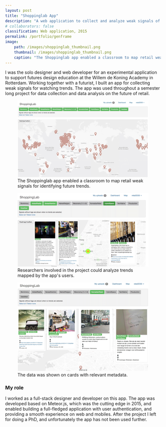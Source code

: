 ```yaml
---
layout: post
title: "Shoppinglab App"
description: "A web application to collect and analyze weak signals of future trends in shopping."
# collaborators: false
classification: Web application, 2015
permalink: /portfolio/genframe
image:
    path: /images/shoppinglab_thumbnail.png
    thumbnail: /images/shoppinglab_thumbnail.png
    caption: "The Shoppinglab app enabled a classroom to map retail weak signals for identifying future trends."
---
```


I was the solo designer and web developer for an experimental application to support futures design education at the Willem de Koning Academy in Rotterdam. Working together with a futurist, I built an app for collecting weak signals for watching trends. The app was used throughout a semester long project for data collection and data analysis on the future of retail.

<figure>
	<a href="/images/shoppinglab_map.png"><img src="/images/shoppinglab_map.png"></a><figcaption>The Shoppinglab app enabled a classroom to map retail weak signals for identifying future trends.</figcaption>
</figure>

<figure>
	<a href="/images/shoppinglab_cards.png"><img src="/images/shoppinglab_cards.png"></a><figcaption>Researchers involved in the project could analyze trends mapped by the app's users.</figcaption>
</figure>

<figure>
	<a href="/images/shoppinglab_cards2.png"><img src="/images/shoppinglab_cards2.png"></a><figcaption>The data was shown on cards with relevant metadata.</figcaption>
</figure>

### My role
I worked as a full-stack designer and developer on this app. The app was developed based on Meteor.js, which was the cutting edge in 2015, and enabled building a full-fledged application with user authentication, and providing a smooth experience on web and mobiles. After the project I left for doing a PhD, and unfortunately the app has not been used further.